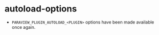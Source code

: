 # autoload-options

* `PARAVIEW_PLUGIN_AUTOLOAD_<PLUGIN>` options have been made available once again.
